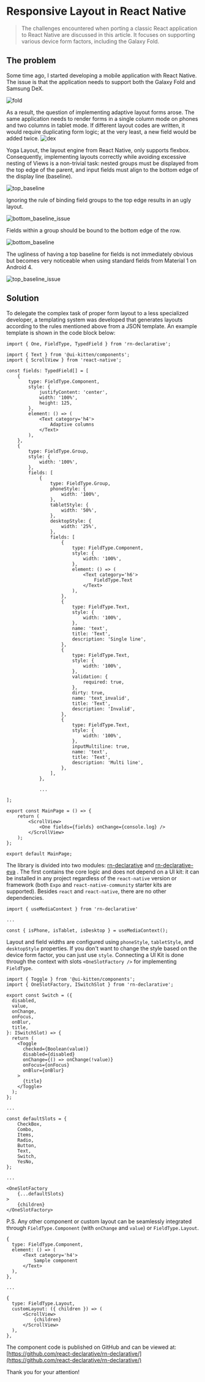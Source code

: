 # Responsive Layout in React Native

> The challenges encountered when porting a classic React application to React Native are discussed in this article. It focuses on supporting various device form factors, including the Galaxy Fold.

## The problem

Some time ago, I started developing a mobile application with React Native. The issue is that the application needs to support both the Galaxy Fold and Samsung DeX.

![fold](../assets/fold.png)

As a result, the question of implementing adaptive layout forms arose. The same application needs to render forms in a single column mode on phones and two columns in tablet mode. If different layout codes are written, it would require duplicating form logic; at the very least, a new field would be added twice.
![dex](../assets/dex.png)

Yoga Layout, the layout engine from React Native, only supports flexbox. Consequently, implementing layouts correctly while avoiding excessive nesting of Views is a non-trivial task: nested groups must be displayed from the top edge of the parent, and input fields must align to the bottom edge of the display line (baseline).

![top_baseline](../assets/top_baseline.png)

Ignoring the rule of binding field groups to the top edge results in an ugly layout.

![bottom_baseline_issue](../assets/bottom_baseline_issue.png)

Fields within a group should be bound to the bottom edge of the row.

![bottom_baseline](../assets/bottom_baseline.png)

The ugliness of having a top baseline for fields is not immediately obvious but becomes very noticeable when using standard fields from Material 1 on Android 4.

![top_baseline_issue](../assets/top_baseline_issue.png)

## Solution

To delegate the complex task of proper form layout to a less specialized developer, a templating system was developed that generates layouts according to the rules mentioned above from a JSON template. An example template is shown in the code block below:

```tsx
import { One, FieldType, TypedField } from 'rn-declarative';

import { Text } from '@ui-kitten/components';
import { ScrollView } from 'react-native';

const fields: TypedField[] = [
    {
        type: FieldType.Component,
        style: {
            justifyContent: 'center',
            width: '100%',
            height: 125,
        },
        element: () => (
            <Text category='h4'>
                Adaptive columns
            </Text>
        ),
    },
    {
        type: FieldType.Group,
        style: {
            width: '100%',
        },
        fields: [
            {
                type: FieldType.Group,
                phoneStyle: {
                    width: '100%',
                },
                tabletStyle: {
                    width: '50%',
                },
                desktopStyle: {
                    width: '25%',
                },
                fields: [
                    {
                        type: FieldType.Component,
                        style: {
                            width: '100%',
                        },
                        element: () => (
                            <Text category='h6'>
                                FieldType.Text
                            </Text>
                        ),
                    },
                    {
                        type: FieldType.Text,
                        style: {
                            width: '100%',
                        },
                        name: 'text',
                        title: 'Text',
                        description: 'Single line',
                    },
                    {
                        type: FieldType.Text,
                        style: {
                            width: '100%',
                        },
                        validation: {
                            required: true,
                        },
                        dirty: true,
                        name: 'text_invalid',
                        title: 'Text',
                        description: 'Invalid',
                    },
                    {
                        type: FieldType.Text,
                        style: {
                            width: '100%',
                        },
                        inputMultiline: true,
                        name: 'text',
                        title: 'Text',
                        description: 'Multi line',
                    },
                ],
            },

            ...

];

export const MainPage = () => {
    return (
        <ScrollView>
            <One fields={fields} onChange={console.log} />
        </ScrollView>
    );
};

export default MainPage;
```

The library is divided into two modules: [rn-declarative](https://www.npmjs.com/package/rn-declarative)  and [rn-declarative-eva](https://www.npmjs.com/package/rn-declarative-eva) . The first contains the core logic and does not depend on a UI kit: it can be installed in any project regardless of the `react-native` version or framework (both `Expo` and `react-native-community` starter kits are supported). Besides `react` and `react-native`, there are no other dependencies.

```tsx
import { useMediaContext } from 'rn-declarative'

...

const { isPhone, isTablet, isDesktop } = useMediaContext();
```

Layout and field widths are configured using `phoneStyle`, `tabletStyle`, and `desktopStyle` properties. If you don't want to change the style based on the device form factor, you can just use `style`. Connecting a UI Kit is done through the context with slots `<OneSlotFactory />` for implementing `FieldType`.

```tsx
import { Toggle } from '@ui-kitten/components';
import { OneSlotFactory, ISwitchSlot } from 'rn-declarative';

export const Switch = ({
  disabled,
  value,
  onChange,
  onFocus,
  onBlur,
  title,
}: ISwitchSlot) => {
  return (
    <Toggle
      checked={Boolean(value)}
      disabled={disabled}
      onChange={() => onChange(!value)}
      onFocus={onFocus}
      onBlur={onBlur}
    >
      {title}  
    </Toggle>
  );
};

...

const defaultSlots = {
    CheckBox,
    Combo,
    Items,
    Radio,
    Button,
    Text,
    Switch,
    YesNo,
};

...

<OneSlotFactory
    {...defaultSlots}
>
    {children}
</OneSlotFactory>
```

P.S. Any other component or custom layout can be seamlessly integrated through `FieldType.Component` (with `onChange` and `value`) or `FieldType.Layout`.

```tsx
{
  type: FieldType.Component,
  element: () => (
      <Text category='h4'>
          Sample component
      </Text>
  ),
},

...

{
  type: FieldType.Layout,
  customLayout: ({ children }) => (
      <ScrollView>
          {children}
      </ScrollView>
  ),
},
```

The component code is published on GitHub and can be viewed at:
[https://github.com/react-declarative/rn-declarative/](https://github.com/react-declarative/rn-declarative/) 

Thank you for your attention!
